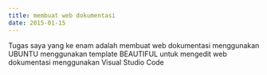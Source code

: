 ```yaml
---
title: membuat web dokumentasi
date: 2015-01-15
---
```

Tugas saya yang ke enam adalah membuat web dokumentasi menggunakan UBUNTU menggunakan template BEAUTIFUL untuk mengedit web dokumentasi menggunakan Visual Studio Code 
